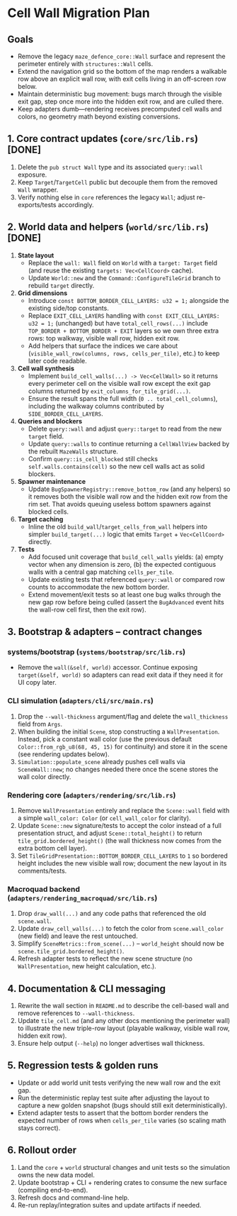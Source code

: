 # Cell Wall Migration Plan

## Goals
- Remove the legacy `maze_defence_core::Wall` surface and represent the perimeter entirely with `structures::Wall` cells.
- Extend the navigation grid so the bottom of the map renders a walkable row above an explicit wall row, with exit cells living in an off-screen row below.
- Maintain deterministic bug movement: bugs march through the visible exit gap, step once more into the hidden exit row, and are culled there.
- Keep adapters dumb—rendering receives precomputed cell walls and colors, no geometry math beyond existing conversions.

## 1. Core contract updates (`core/src/lib.rs`) [DONE]
1. Delete the `pub struct Wall` type and its associated `query::wall` exposure.
2. Keep `Target`/`TargetCell` public but decouple them from the removed `Wall` wrapper.
3. Verify nothing else in `core` references the legacy `Wall`; adjust re-exports/tests accordingly.

## 2. World data and helpers (`world/src/lib.rs`) [DONE]
1. **State layout**
   - Replace the `wall: Wall` field on `World` with a `target: Target` field (and reuse the existing `targets: Vec<CellCoord>` cache).
   - Update `World::new` and the `Command::ConfigureTileGrid` branch to rebuild `target` directly.
2. **Grid dimensions**
   - Introduce `const BOTTOM_BORDER_CELL_LAYERS: u32 = 1;` alongside the existing side/top constants.
   - Replace `EXIT_CELL_LAYERS` handling with `const EXIT_CELL_LAYERS: u32 = 1;` (unchanged) but have `total_cell_rows(...)` include `TOP_BORDER + BOTTOM_BORDER + EXIT` layers so we own three extra rows: top walkway, visible wall row, hidden exit row.
   - Add helpers that surface the indices we care about (`visible_wall_row(columns, rows, cells_per_tile)`, etc.) to keep later code readable.
3. **Cell wall synthesis**
   - Implement `build_cell_walls(...) -> Vec<CellWall>` so it returns every perimeter cell on the visible wall row except the exit gap columns returned by `exit_columns_for_tile_grid(...)`.
   - Ensure the result spans the full width (`0 .. total_cell_columns`), including the walkway columns contributed by `SIDE_BORDER_CELL_LAYERS`.
4. **Queries and blockers**
   - Delete `query::wall` and adjust `query::target` to read from the new `target` field.
   - Update `query::walls` to continue returning a `CellWallView` backed by the rebuilt `MazeWalls` structure.
   - Confirm `query::is_cell_blocked` still checks `self.walls.contains(cell)` so the new cell walls act as solid blockers.
5. **Spawner maintenance**
   - Update `BugSpawnerRegistry::remove_bottom_row` (and any helpers) so it removes both the visible wall row and the hidden exit row from the rim set. That avoids queuing useless bottom spawners against blocked cells.
6. **Target caching**
   - Inline the old `build_wall`/`target_cells_from_wall` helpers into simpler `build_target(...)` logic that emits `Target` + `Vec<CellCoord>` directly.
7. **Tests**
   - Add focused unit coverage that `build_cell_walls` yields: (a) empty vector when any dimension is zero, (b) the expected contiguous walls with a central gap matching `cells_per_tile`.
   - Update existing tests that referenced `query::wall` or compared row counts to accommodate the new bottom border.
   - Extend movement/exit tests so at least one bug walks through the new gap row before being culled (assert the `BugAdvanced` event hits the wall-row cell first, then the exit row).

## 3. Bootstrap & adapters – contract changes
### systems/bootstrap (`systems/bootstrap/src/lib.rs`)
- Remove the `wall(&self, world)` accessor. Continue exposing `target(&self, world)` so adapters can read exit data if they need it for UI copy later.

### CLI simulation (`adapters/cli/src/main.rs`)
1. Drop the `--wall-thickness` argument/flag and delete the `wall_thickness` field from `Args`.
2. When building the initial `Scene`, stop constructing a `WallPresentation`. Instead, pick a constant wall color (use the previous default `Color::from_rgb_u8(68, 45, 15)` for continuity) and store it in the scene (see rendering updates below).
3. `Simulation::populate_scene` already pushes cell walls via `SceneWall::new`; no changes needed there once the scene stores the wall color directly.

### Rendering core (`adapters/rendering/src/lib.rs`)
1. Remove `WallPresentation` entirely and replace the `Scene::wall` field with a simple `wall_color: Color` (or `cell_wall_color` for clarity).
2. Update `Scene::new` signature/tests to accept the color instead of a full presentation struct, and adjust `Scene::total_height()` to return `tile_grid.bordered_height()` (the wall thickness now comes from the extra bottom cell layer).
3. Set `TileGridPresentation::BOTTOM_BORDER_CELL_LAYERS` to `1` so bordered height includes the new visible wall row; document the new layout in its comments/tests.

### Macroquad backend (`adapters/rendering_macroquad/src/lib.rs`)
1. Drop `draw_wall(...)` and any code paths that referenced the old `scene.wall`.
2. Update `draw_cell_walls(...)` to fetch the color from `scene.wall_color` (new field) and leave the rest untouched.
3. Simplify `SceneMetrics::from_scene(...)` – `world_height` should now be `scene.tile_grid.bordered_height()`.
4. Refresh adapter tests to reflect the new scene structure (no `WallPresentation`, new height calculation, etc.).

## 4. Documentation & CLI messaging
1. Rewrite the wall section in `README.md` to describe the cell-based wall and remove references to `--wall-thickness`.
2. Update `tile_cell.md` (and any other docs mentioning the perimeter wall) to illustrate the new triple-row layout (playable walkway, visible wall row, hidden exit row).
3. Ensure help output (`--help`) no longer advertises wall thickness.

## 5. Regression tests & golden runs
- Update or add world unit tests verifying the new wall row and the exit gap.
- Run the deterministic replay test suite after adjusting the layout to capture a new golden snapshot (bugs should still exit deterministically).
- Extend adapter tests to assert that the bottom border renders the expected number of rows when `cells_per_tile` varies (so scaling math stays correct).

## 6. Rollout order
1. Land the `core` + `world` structural changes and unit tests so the simulation owns the new data model.
2. Update bootstrap + CLI + rendering crates to consume the new surface (compiling end-to-end).
3. Refresh docs and command-line help.
4. Re-run replay/integration suites and update artifacts if needed.
